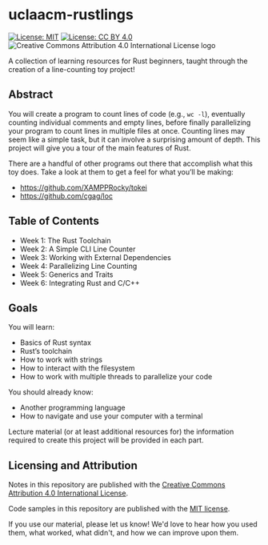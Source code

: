 # uclaacm-rustlings

[![License: MIT](https://img.shields.io/badge/License-MIT-yellow.svg)](https://opensource.org/licenses/MIT) [![License: CC BY 4.0](https://img.shields.io/badge/License-CC%20BY%204.0-lightgrey.svg)](https://creativecommons.org/licenses/by/4.0/) ![Creative Commons Attribution 4.0 International License logo](https://i.creativecommons.org/l/by/4.0/80x15.png)

A collection of learning resources for Rust beginners, taught through the creation of a
line-counting toy project!

## Abstract

You will create a program to count lines of code (e.g., `wc -l`), eventually counting individual comments
and empty lines, before finally parallelizing your program to count lines in multiple files at once.
Counting lines may seem like a simple task, but it can involve a surprising amount of depth. This project
will give you a tour of the main features of Rust.

There are a handful of other programs out there that accomplish what this toy does. Take a look at them
to get a feel for what you’ll be making:
* https://github.com/XAMPPRocky/tokei
* https://github.com/cgag/loc

## Table of Contents

* Week 1: The Rust Toolchain
* Week 2: A Simple CLI Line Counter
* Week 3: Working with External Dependencies
* Week 4: Parallelizing Line Counting
* Week 5: Generics and Traits
* Week 6: Integrating Rust and C/C++

## Goals

You will learn:
* Basics of Rust syntax
* Rust’s toolchain
* How to work with strings
* How to interact with the filesystem
* How to work with multiple threads to parallelize your code

You should already know:
* Another programming language
* How to navigate and use your computer with a terminal

Lecture material (or at least additional resources for) the information required to create this project will be
provided in each part.

## Licensing and Attribution

Notes in this repository are published with the [Creative Commons Attribution 4.0 International License](https://creativecommons.org/licenses/by/4.0/).

Code samples in this repository are published with the [MIT license](LICENSE).

If you use our material, please let us know! We'd love to hear how you used them, what worked, what didn't,
and how we can improve upon them.
